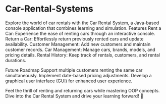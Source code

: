 # Car-Rental-Systems
Explore the world of car rentals with the Car Rental System, a Java-based console application that combines learning and simulation. Features Rent a Car: Experience the ease of renting cars through an interactive console. Return a Car: Effortlessly return previously rented cars and update availability. Customer Management: Add new customers and maintain customer records. Car Management: Manage cars, brands, models, and pricing details. Rental History: Keep track of rentals, customers, and rental durations.

Future Roadmap Support multiple customers renting the same car simultaneously. Implement date-based pricing adjustments. Develop a graphical user interface (GUI) for enhanced user experience.

Feel the thrill of renting and returning cars while mastering OOP concepts. Dive into the Car Rental System and drive your learning forward! 🚗
